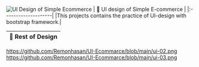 ![UI Design of Simple Ecommerce](https://github.com/Remonhasan/UI-Ecommarce/blob/main/ui-01.png)
| :bell: UI design of Simple E-commerce |
|:--------------------|
|This projects contains the practice of UI-design with bootstrap framework.|

| :pushpin: Rest of Design |
|:--------------------|
https://github.com/Remonhasan/UI-Ecommarce/blob/main/ui-02.png
https://github.com/Remonhasan/UI-Ecommarce/blob/main/ui-03.png
